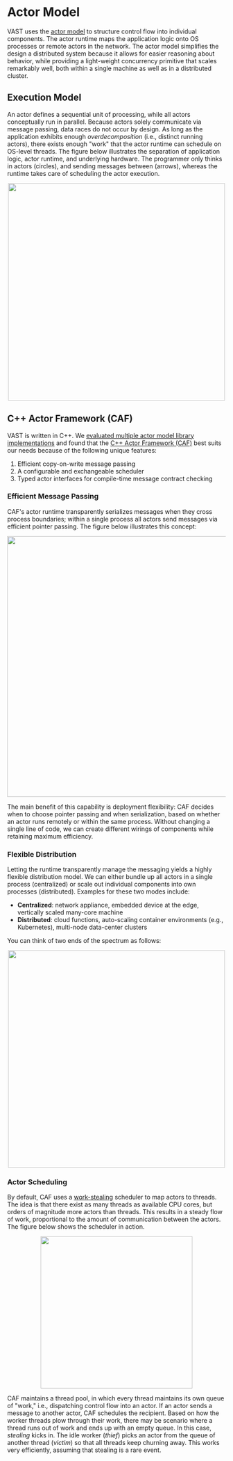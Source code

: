 # Actor Model

VAST uses the [actor model][dist-prog-actor-model] to structure control flow
into individual components. The actor runtime maps the application logic onto
OS processes or remote actors in the network. The actor model simplifies the
design a distributed system because it allows for easier reasoning about
behavior, while providing a light-weight concurrency primitive that scales
remarkably well, both within a single machine as well as in a distributed
cluster.

## Execution Model

An actor defines a sequential unit of processing, while all actors conceptually
run in parallel. Because actors solely communicate via message passing, data
races do not occur by design. As long as the application exhibits enough
*overdecomposition* (i.e., distinct running actors), there exists enough "work"
that the actor runtime can schedule on OS-level threads. The figure below
illustrates the separation of application logic, actor runtime, and underlying
hardware. The programmer only thinks in actors (circles), and sending messages
between (arrows), whereas the runtime takes care of scheduling the actor
execution.

<div align="center">
<img src={require("@site/static/img/actor-model-architecture.png").default} width="500" />
</div>

## C++ Actor Framework (CAF)

VAST is written in C++. We [evaluated multiple actor model library
implementations](http://matthias.vallentin.net/papers/thesis-phd.pdf) and
found that the [C++ Actor Framework (CAF)][caf] best suits our needs because of
the following unique features:

1. Efficient copy-on-write message passing
2. A configurable and exchangeable scheduler
3. Typed actor interfaces for compile-time message contract checking

### Efficient Message Passing

CAF's actor runtime transparently serializes messages when they cross process
boundaries; within a single process all actors send messages via efficient
pointer passing. The figure below illustrates this concept:

<div align="center">
<img src={require("@site/static/img/actor-model-messaging.png").default} width="600" />
</div>

The main benefit of this capability is deployment flexibility: CAF decides when
to choose pointer passing and when serialization, based on whether an actor
runs remotely or within the same process. Without changing a single line of
code, we can create different wirings of components while retaining maximum
efficiency.

### Flexible Distribution

Letting the runtime transparently manage the messaging yields a highly flexible
distribution model. We can either bundle up all actors in a single process
(centralized) or scale out individual components into own processes
(distributed). Examples for these two modes include:

- **Centralized**: network appliance, embedded device at the edge, vertically
  scaled many-core machine
- **Distributed**: cloud functions, auto-scaling container environments (e.g.,
  Kubernetes), multi-node data-center clusters

You can think of two ends of the spectrum as follows:
 
<div align="center">
<img src={require("@site/static/img/actor-model-distribution.png").default} width="500" />
</div>

### Actor Scheduling

By default, CAF uses a
[work-stealing](https://en.wikipedia.org/wiki/Work_stealing) scheduler to map
actors to threads. The idea is that there exist as many threads as available
CPU cores, but orders of magnitude more actors than threads. This results in a
steady flow of work, proportional to the amount of communication between the
actors. The figure below shows the scheduler in action.

<div align="center">
<img src={require("@site/static/img/actor-model-workstealing.png").default} width="350" />
</div>

CAF maintains a thread pool, in which every thread maintains its own queue of
"work," i.e., dispatching control flow into an actor. If an actor sends a
message to another actor, CAF schedules the recipient. Based on how the worker
threads plow through their work, there may be scenario where a thread runs out
of work and ends up with an empty queue. In this case, *stealing* kicks in. The
idle worker (*thief*) picks an actor from the queue of another thread
(*victim*) so that all threads keep churning away. This works very efficiently,
assuming that stealing is a rare event.

[caf]: https://github.com/actor-framework/actor-framework
[dist-prog-actor-model]: http://dist-prog-book.com/chapter/3/message-passing.html#why-the-actor-model
